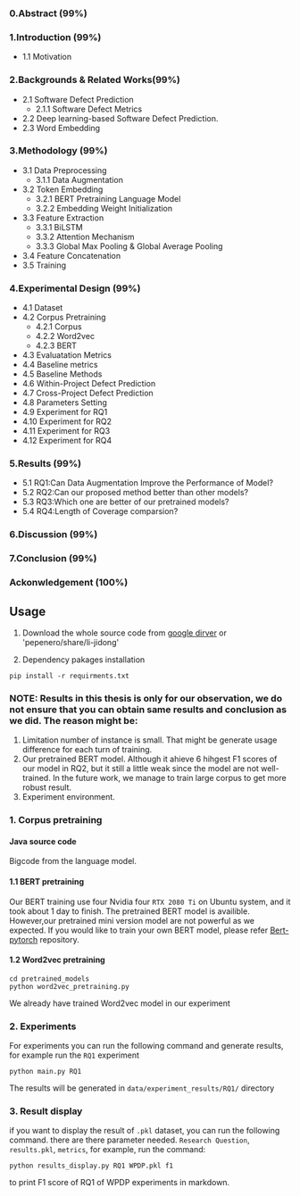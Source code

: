 ### 0.Abstract (99%)
### 1.Introduction (99%)
+ 1.1 Motivation
### 2.Backgrounds & Related Works(99%)
+ 2.1 Software Defect Prediction
  + 2.1.1 Software Defect Metrics
+ 2.2 Deep learning-based Software Defect Prediction.
+ 2.3 Word Embedding
### 3.Methodology (99%)
+ 3.1 Data Preprocessing
  + 3.1.1 Data Augmentation
+ 3.2 Token Embedding
  + 3.2.1 BERT Pretraining Language Model
  + 3.2.2 Embedding Weight Initialization
+ 3.3 Feature Extraction 
  + 3.3.1 BiLSTM
  + 3.3.2 Attention Mechanism
  + 3.3.3 Global Max Pooling & Global Average Pooling
+ 3.4 Feature Concatenation 
+ 3.5 Training
### 4.Experimental Design (99%)
+ 4.1 Dataset
+ 4.2 Corpus Pretraining
  + 4.2.1 Corpus
  + 4.2.2 Word2vec 
  + 4.2.3 BERT
+ 4.3 Evaluatation Metrics
+ 4.4 Baseline metrics
+ 4.5 Baseline Methods 
+ 4.6 Within-Project Defect Prediction 
+ 4.7 Cross-Project Defect Prediction 
+ 4.8 Parameters Setting 
+ 4.9 Experiment for RQ1  
+ 4.10 Experiment for RQ2
+ 4.11 Experiment for RQ3
+ 4.12 Experiment for RQ4
### 5.Results (99%)
+ 5.1 RQ1:Can Data Augmentation Improve the Performance of Model? 
+ 5.2 RQ2:Can our proposed method better than other models?
+ 5.3 RQ3:Which one are better of our pretrained models?
+ 5.4 RQ4:Length of Coverage comparsion?
### 6.Discussion (99%)
### 7.Conclusion (99%)
### Ackonwledgement (100%)


## Usage
1. Download the whole source code from [google dirver](https://drive.google.com/open?id=17rf5vdkyFoQc9mkaSRTUGRDPK4pL1lgV) or 'pepenero/share/li-jidong'

2. Dependency pakages installation

```
pip install -r requirments.txt
```


### NOTE: Results in this thesis is only for our observation, we do not ensure that you can obtain same results and conclusion as we did.  The reason might be:
1. Limitation number of instance is small. That might be generate usage difference for each turn of training.
2. Our pretrained BERT model. Although it ahieve 6 hihgest F1 scores of our model in RQ2, but it still a little weak since the model are not well-trained. In the future work, we manage to train large corpus to get more robust result.
3. Experiment environment. 

### 1. Corpus pretraining
#### Java source code
Bigcode from the language model. 
#### 1.1 BERT pretraining
Our BERT training use four Nvidia four `RTX 2080 Ti` on Ubuntu system, and it took about 1 day to finish. The pretrained BERT model is availible.  However,our pretrained mini version model are not powerful as we expected. If you would like to train your own BERT model, please refer [Bert-pytorch](https://github.com/Cadene/pretrained-models.pytorch) repository.

#### 1.2 Word2vec pretraining
```
cd pretrained_models
python word2vec_pretraining.py
```

We already have trained Word2vec model in our experiment

### 2. Experiments 

For experiments you can run the following command and generate results, for example run the `RQ1` experiment
```
python main.py RQ1
```
The results will be generated in `data/experiment_results/RQ1/` directory
### 3. Result display
if you want to display the result of `.pkl` dataset, you can run the following command. there are there parameter needed. `Research Question`, `results.pkl`, `metrics`, for example, run the command:
```
python results_display.py RQ1 WPDP.pkl f1
```
to print F1 score of RQ1 of WPDP experiments in markdown.


